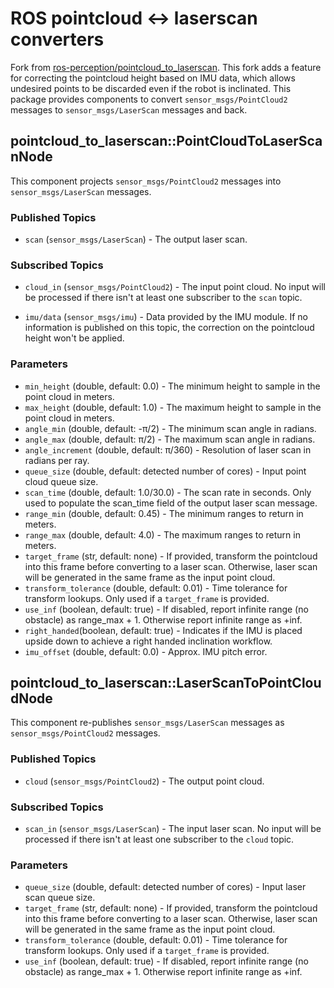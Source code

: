 # ROS pointcloud <-> laserscan converters

Fork from [ros-perception/pointcloud_to_laserscan](https://github.com/ros-perception/pointcloud_to_laserscan). This fork adds a feature for correcting the pointcloud height based on IMU data, which allows undesired points to be discarded even if the robot is inclinated. This package provides components to convert `sensor_msgs/PointCloud2` messages to `sensor_msgs/LaserScan` messages and back.

## pointcloud\_to\_laserscan::PointCloudToLaserScanNode

This component projects `sensor_msgs/PointCloud2` messages into `sensor_msgs/LaserScan` messages.

### Published Topics

* `scan` (`sensor_msgs/LaserScan`) - The output laser scan.

### Subscribed Topics

* `cloud_in` (`sensor_msgs/PointCloud2`) - The input point cloud. No input will be processed if there isn't at least one subscriber to the `scan` topic.

* `imu/data` (`sensor_msgs/imu`) - Data provided by the IMU module. If no information is published on this topic, the correction on the pointcloud height won't be applied.

### Parameters

* `min_height` (double, default: 0.0) - The minimum height to sample in the point cloud in meters.
* `max_height` (double, default: 1.0) - The maximum height to sample in the point cloud in meters.
* `angle_min` (double, default: -π/2) - The minimum scan angle in radians.
* `angle_max` (double, default: π/2) - The maximum scan angle in radians.
* `angle_increment` (double, default: π/360) - Resolution of laser scan in radians per ray.
* `queue_size` (double, default: detected number of cores) - Input point cloud queue size.
* `scan_time` (double, default: 1.0/30.0) - The scan rate in seconds. Only used to populate the scan_time field of the output laser scan message.
* `range_min` (double, default: 0.45) - The minimum ranges to return in meters.
* `range_max` (double, default: 4.0) - The maximum ranges to return in meters.
* `target_frame` (str, default: none) - If provided, transform the pointcloud into this frame before converting to a laser scan. Otherwise, laser scan will be generated in the same frame as the input point cloud.
* `transform_tolerance` (double, default: 0.01) - Time tolerance for transform lookups. Only used if a `target_frame` is provided.
* `use_inf` (boolean, default: true) - If disabled, report infinite range (no obstacle) as range_max + 1. Otherwise report infinite range as +inf.
* `right_handed`(boolean, default: true) - Indicates if the IMU is placed upside down to achieve a right handed inclination workflow.
* `imu_offset` (double, default: 0.0) - Approx. IMU pitch error.

## pointcloud\_to\_laserscan::LaserScanToPointCloudNode

This component re-publishes `sensor_msgs/LaserScan` messages as `sensor_msgs/PointCloud2` messages.

### Published Topics

* `cloud` (`sensor_msgs/PointCloud2`) - The output point cloud.

### Subscribed Topics

* `scan_in` (`sensor_msgs/LaserScan`) - The input laser scan. No input will be processed if there isn't at least one subscriber to the `cloud` topic.

### Parameters

* `queue_size` (double, default: detected number of cores) - Input laser scan queue size.
* `target_frame` (str, default: none) - If provided, transform the pointcloud into this frame before converting to a laser scan. Otherwise, laser scan will be generated in the same frame as the input point cloud.
* `transform_tolerance` (double, default: 0.01) - Time tolerance for transform lookups. Only used if a `target_frame` is provided.
* `use_inf` (boolean, default: true) - If disabled, report infinite range (no obstacle) as range_max + 1. Otherwise report infinite range as +inf.
